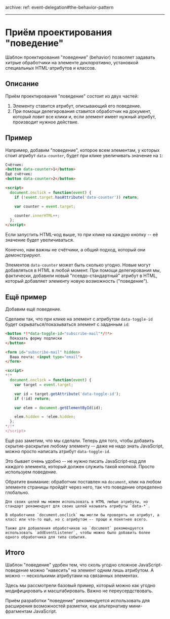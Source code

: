 archive:
  ref: event-delegation#the-behavior-pattern

---

# Приём проектирования "поведение"

Шаблон проектирования "поведение" (behavior) позволяет задавать хитрые обработчики на элементе *декларативно*, установкой специальных HTML-атрибутов и классов.

## Описание

Приём проектирования "поведение" состоит из двух частей:

1. Элементу ставится атрибут, описывающий его поведение.
2. При помощи делегирования ставится обработчик на документ, который ловит все клики и, если элемент имеет нужный атрибут, производит нужное действие.

## Пример

Например, добавим "поведение", которое всем элементам, у которых стоит атрибут `data-counter`, будет при клике увеличивать значение на `1`:

```html run autorun height=60
Счётчик:
<button data-counter>1</button>
Ещё счётчик:
<button data-counter>2</button>

<script>
  document.onclick = function(event) {
    if (!event.target.hasAttribute('data-counter')) return;

    var counter = event.target;

    counter.innerHTML++;
  };
</script>
```

Если запустить HTML-код выше, то при клике на каждую кнопку -- её значение будет увеличиваться.

Конечно, нам важны не счётчики, а общий подход, который они демонстрируют.

Элементов `data-counter` может быть сколько угодно. Новые могут добавляться в HTML в любой момент. При помощи делегирования мы, фактически, добавили новый "псевдо-стандартный" атрибут в HTML, который добавляет элементу новую возможность ("поведение").

## Ещё пример

Добавим ещё поведение.

Сделаем так, что при клике на элемент с атрибутом `data-toggle-id` будет скрываться/показываться элемент с заданным `id`:

```html autorun run height=60
<button *!*data-toggle-id="subscribe-mail"*/!*>
  Показать форму подписки
</button>

<form id="subscribe-mail" hidden>
  Ваша почта: <input type="email">
</form>

<script>
*!*
  document.onclick = function(event) {
    var target = event.target;

    var id = target.getAttribute('data-toggle-id');
    if (!id) return;

    var elem = document.getElementById(id);

    elem.hidden = !elem.hidden;
  };
*/!*
</script>
```

Ещё раз заметим, что мы сделали. Теперь для того, чтобы добавить скрытие-раскрытие любому элементу -- даже не надо знать JavaScript, можно просто написать атрибут `data-toggle-id`.

Это бывает очень удобно -- не нужно писать JavaScript-код для каждого элемента, который должен служить такой кнопкой. Просто используем поведение.

Обратите внимание: обработчик поставлен на `document`, клик на любом элементе страницы пройдёт через него, так что поведение определено глобально.

```smart header="Не только атрибут"
Для своих целей мы можем использовать в HTML любые атрибуты, но стандарт рекомендует для своих целей называть атрибуты `data-*`.

В обработчике `document.onclick` мы могли бы проверять не атрибут, а класс или что-то ещё, но с атрибутом -- проще и понятнее всего.

Также для добавления обработчиков на `document` рекомендуется использовать `addEventListener`, чтобы можно было добавить более одного обработчика для типа события.
```

## Итого

Шаблон "поведение" удобен тем, что сколь угодно сложное JavaScript-поведение можно "навесить" на элемент одним лишь атрибутом. А можно -- несколькими атрибутами на связанных элементах.

Здесь мы рассмотрели базовый пример, который можно как угодно модифицировать и масштабировать. Важно не переусердствовать.

Приём разработки "поведение" рекомендуется использовать для расширения возможностей разметки, как альтернативу мини-фрагментам JavaScript.

